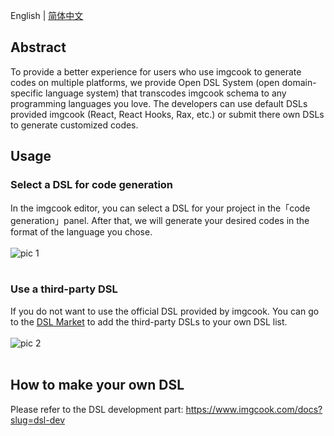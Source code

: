 English | [简体中文](https://github.com/imgcook-dsl/flutter-standard/blob/master/README.zh-CN.md)

## Abstract

To provide a better experience for users who use imgcook to generate codes on multiple platforms, we provide Open DSL System (open domain-specific language system) that transcodes imgcook schema to any programming languages you love. The developers can use default DSLs provided imgcook (React, React Hooks, Rax, etc.) or submit there own DSLs to generate customized codes.

## Usage

### Select a DSL for code generation

In the imgcook editor, you can select a DSL for your project in the「code generation」panel. After that, we will generate your desired codes in the format of the language you chose.
<br/><br/>
![pic 1](https://gw.alicdn.com/imgextra/i3/O1CN01jYTHv81qNig5iq1cP_!!6000000005484-2-tps-2816-1592.png)
<br/><br/>

### Use a third-party DSL

If you do not want to use the official DSL provided by imgcook. You can go to the [DSL Market](https://www.imgcook.com/dsl) to add the third-party DSLs to your own DSL list.
<br/><br/>
![pic 2](https://gw.alicdn.com/imgextra/i1/O1CN01QyHOTB1MK75O8LXOE_!!6000000001415-2-tps-2816-1596.png)
<br/><br/>

## How to make your own DSL

Please refer to the DSL development part: https://www.imgcook.com/docs?slug=dsl-dev
